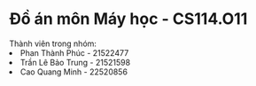<h1>Đồ án môn Máy học - CS114.O11</h1>
Thành viên trong nhóm:
<li>Phan Thành Phúc - 21522477</li>
<li>Trần Lê Bảo Trung - 21521598</li>
<li>Cao Quang Minh - 22520856</li>
